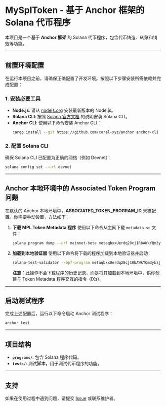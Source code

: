 
# MySplToken - 基于 Anchor 框架的 Solana 代币程序

本项目是一个基于 **Anchor 框架** 的 Solana 代币程序，包含代币铸造、转账和销毁等功能。

---

## 前置环境配置

在运行本项目之前，请确保正确配置了开发环境。按照以下步骤安装所需依赖并完成配置：

### 1. **安装必要工具**
- **Node.js**: 请从 [nodejs.org](https://nodejs.org) 安装最新版本的 Node.js。
- **Solana CLI**: 按照 [Solana 官方文档](https://docs.solana.com/cli/install-solana-cli-tools) 的说明安装 Solana CLI。
- **Anchor CLI**: 使用以下命令安装 Anchor CLI：
  ```bash
  cargo install --git https://github.com/coral-xyz/anchor anchor-cli --locked
  ```

### 2. **配置 Solana CLI**
确保 Solana CLI 已配置为正确的网络（例如 Devnet）：
```bash
solana config set --url devnet
```

---

## Anchor 本地环境中的 Associated Token Program 问题

在默认的 Anchor 本地环境中，**ASSOCIATED_TOKEN_PROGRAM_ID** 未被配置。你需要手动设置，方法如下：

1. **下载 MPL Token Metadata 程序**
   使用以下命令从主网下载 `metadata.so` 文件：
   ```bash
   solana program dump --url mainnet-beta metaqbxxUerdq28cj1RbAWkYQm3ybzjb6a8bt518x1s metadata.so
   ```

2. **加载到本地验证器**
   使用以下命令将下载的程序加载到本地验证器并启动：
   ```bash
   solana-test-validator --bpf-program metaqbxxUerdq28cj1RbAWkYQm3ybzjb6a8bt518x1s metadata.so
   ```

   **注意**：此操作不会下载程序的历史记录，而是将其加载到本地环境中，供你创建与 Token Metadata 程序交互的指令（IXs）。

---

## 启动测试程序

完成上述配置后，运行以下命令启动 Anchor 测试程序：
```bash
anchor test
```

---

## 项目结构

- **`programs/`**: 包含 Solana 程序代码。
- **`tests/`**: 测试脚本，用于测试代币程序的功能。

---

## 支持

如果在使用过程中遇到问题，请提交 [Issue](https://github.com/your-repository/issues) 或联系维护者。
